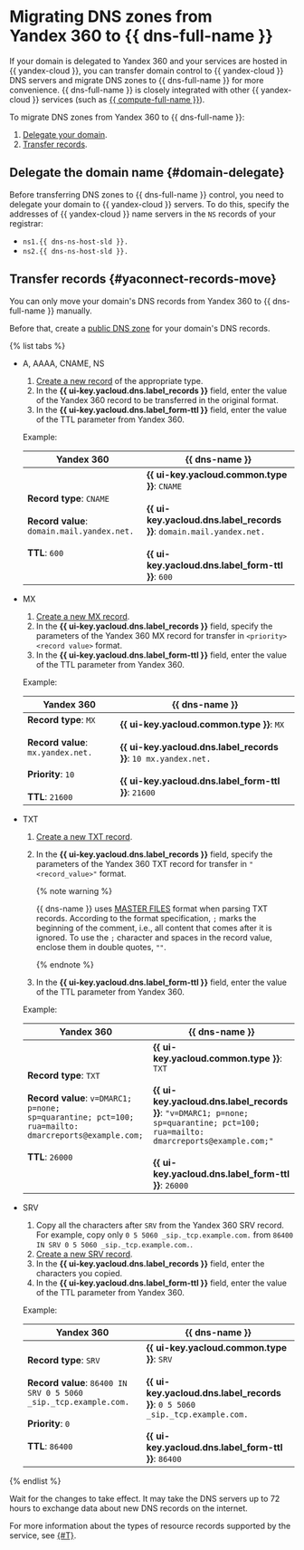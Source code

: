 # Migrating DNS zones from Yandex 360 to {{ dns-full-name }}

If your domain is delegated to Yandex 360 and your services are hosted in {{ yandex-cloud }}, you can transfer domain control to {{ yandex-cloud }} DNS servers and migrate DNS zones to {{ dns-full-name }} for more convenience. {{ dns-full-name }} is closely integrated with other {{ yandex-cloud }} services (such as [{{ compute-full-name }}](../../dns/concepts/compute-integration.md)).

To migrate DNS zones from Yandex 360 to {{ dns-full-name }}:
1. [Delegate your domain](#domain-delegate).
1. [Transfer records](#yaconnect-records-move).

## Delegate the domain name {#domain-delegate}

Before transferring DNS zones to {{ dns-full-name }} control, you need to delegate your domain to {{ yandex-cloud }} servers. To do this, specify the addresses of {{ yandex-cloud }} name servers in the `NS` records of your registrar:

* `ns1.{{ dns-ns-host-sld }}.`
* `ns2.{{ dns-ns-host-sld }}.`

## Transfer records {#yaconnect-records-move}

You can only move your domain's DNS records from Yandex 360 to {{ dns-full-name }} manually.

Before that, create a [public DNS zone](../../dns/operations/zone-create-public.md) for your domain's DNS records.

{% list tabs %}

- A, AAAA, CNAME, NS

  1. [Create a new record](../../dns/operations/resource-record-create.md) of the appropriate type.
  1. In the **{{ ui-key.yacloud.dns.label_records }}** field, enter the value of the Yandex 360 record to be transferred in the original format.
  1. In the **{{ ui-key.yacloud.dns.label_form-ttl }}** field, enter the value of the TTL parameter from Yandex 360.

  Example:

  Yandex 360 | {{ dns-name }}
  --- | ---
  **Record type**: `CNAME`</br></br>**Record value**: `domain.mail.yandex.net.`</br></br>**TTL**: `600` | **{{ ui-key.yacloud.common.type }}**: `CNAME`</br></br>**{{ ui-key.yacloud.dns.label_records }}**: `domain.mail.yandex.net.`</br></br>**{{ ui-key.yacloud.dns.label_form-ttl }}**: `600`

- MX

  1. [Create a new MX record](../../dns/operations/resource-record-create.md).
  1. In the **{{ ui-key.yacloud.dns.label_records }}** field, specify the parameters of the Yandex 360 MX record for transfer in `<priority> <record value>` format.
  1. In the **{{ ui-key.yacloud.dns.label_form-ttl }}** field, enter the value of the TTL parameter from Yandex 360.

  Example:
  
  Yandex 360 | {{ dns-name }}
  --- | ---
  **Record type**: `MX`</br></br>**Record value**: `mx.yandex.net.`</br></br>**Priority**: `10`</br></br>**TTL**: `21600` | **{{ ui-key.yacloud.common.type }}**: `MX`</br></br>**{{ ui-key.yacloud.dns.label_records }}**: `10 mx.yandex.net.`</br></br>**{{ ui-key.yacloud.dns.label_form-ttl }}**: `21600`

- TXT
  
  1. [Create a new TXT record](../../dns/operations/resource-record-create.md).
  1. In the **{{ ui-key.yacloud.dns.label_records }}** field, specify the parameters of the Yandex 360 TXT record for transfer in `"<record_value>"` format.

      {% note warning %}

      {{ dns-name }} uses [MASTER FILES](https://www.ietf.org/rfc/rfc1035.html#section-5) format when parsing TXT records. According to the format specification, `;` marks the beginning of the comment, i.e., all content that comes after it is ignored. To use the `;` character and spaces in the record value, enclose them in double quotes, `""`.

      {% endnote %}

  1. In the **{{ ui-key.yacloud.dns.label_form-ttl }}** field, enter the value of the TTL parameter from Yandex 360.

  Example:

  Yandex 360 | {{ dns-name }}
  --- | ---
  **Record type**: `TXT`</br></br>**Record value**: `v=DMARC1; p=none;`</br>`sp=quarantine; pct=100;`</br>`rua=mailto: dmarcreports@example.com;`</br></br>**TTL**: `26000` | **{{ ui-key.yacloud.common.type }}**: `TXT`</br></br>**{{ ui-key.yacloud.dns.label_records }}**: `"v=DMARC1; p=none;`</br>`sp=quarantine; pct=100;`</br>`rua=mailto: dmarcreports@example.com;"`</br></br>**{{ ui-key.yacloud.dns.label_form-ttl }}**: `26000`

- SRV

  1. Copy all the characters after `SRV` from the Yandex 360 SRV record. For example, copy only `0 5 5060 _sip._tcp.example.com.` from `86400 IN SRV 0 5 5060 _sip._tcp.example.com.`.
  1. [Create a new SRV record](../../dns/operations/resource-record-create.md).
  1. In the **{{ ui-key.yacloud.dns.label_records }}** field, enter the characters you copied.
  1. In the **{{ ui-key.yacloud.dns.label_form-ttl }}** field, enter the value of the TTL parameter from Yandex 360.

  Example:

  Yandex 360 | {{ dns-name }}
  --- | ---
  **Record type**: `SRV`</br></br>**Record value**: `86400 IN SRV 0 5 5060 _sip._tcp.example.com.`</br></br>**Priority**: `0`</br></br>**TTL**: `86400` | **{{ ui-key.yacloud.common.type }}**: `SRV`</br></br>**{{ ui-key.yacloud.dns.label_records }}**: `0 5 5060 _sip._tcp.example.com.`</br></br>**{{ ui-key.yacloud.dns.label_form-ttl }}**: `86400`

{% endlist %}

Wait for the changes to take effect. It may take the DNS servers up to 72 hours to exchange data about new DNS records on the internet.

For more information about the types of resource records supported by the service, see [{#T}](../../dns/concepts/resource-record.md).
